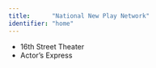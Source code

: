 ```yaml
---
title:      "National New Play Network"
identifier: "home"
---
```


- 16th Street Theater
- Actor’s Express
